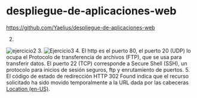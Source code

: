 # despliegue-de-aplicaciones-web
https://github.com/Yaelius/despliegue-de-aplicaciones-web

2.
![ejercicio2](https://github.com/Yaelius/despliegue-de-aplicaciones-web/assets/144776297/ed0a3cd0-7de6-4a2b-923b-e3b5b2393dba)
3.
![Ejercicio3](https://github.com/Yaelius/despliegue-de-aplicaciones-web/assets/144776297/4b7ca33b-ebd4-4934-8476-d5be92a53b10)
4.
El http es el puerto 80, el puerto 20 (UDP) lo ocupa el Protocolo de transferencia de archivos (FTP), que se usa para transferir datos. El puerto 22 (TCP) corresponde a Secure Shell (SSH), un protocolo para inicios de sesión seguros, ftp y enrutamiento de puertos.
5.
El código de estado de redirección HTTP 302 Found indica que el recurso solicitado ha sido movido temporalmente a la URL dada por las cabeceras [Location (en-US)](https://developer.mozilla.org/en-US/docs/Web/HTTP/Headers/Location).
